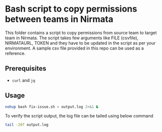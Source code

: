 # Bash script to copy permissions between teams in Nirmata

This folder contains a script to copy permissions from source team to target team in Nirmata. The script takes few arguments like FILE (csvfile), NIRMATAURL, TOKEN and they have to be updated in the script as per your environment. A sample csv file  provided in this repo can be used as a reference.

## Prerequisites
- `curl` and `jq`

## Usage
```sh
nohup bash fix-issue.sh > output.log 2>&1 &
```
To verify the script output, the log file can be tailed using below command

```sh
tail -20f output.log
```

